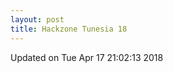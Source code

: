```yaml
---
layout: post
title: Hackzone Tunesia 18
---
```


<!--break-->



Updated on Tue Apr 17 21:02:13 2018
